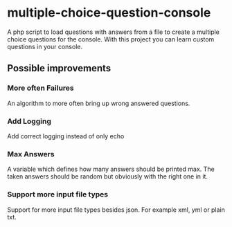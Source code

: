 # multiple-choice-question-console
A php script to load questions with answers from a file to create a multiple choice questions for the console.
With this project you can learn custom questions in your console.

## Possible improvements
### More often Failures
An algorithm to more often bring up wrong answered questions.

### Add Logging
Add correct logging instead of only echo

### Max Answers
A variable which defines how many answers should be printed max. The taken answers should be random but obviously with the right one in it.

### Support more input file types
Support for more input file types besides json. For example xml, yml or plain txt.
